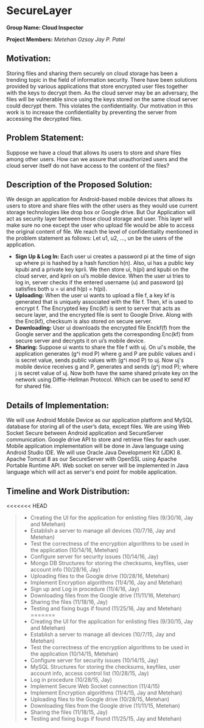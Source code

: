 # SecureLayer

**Group Name: Cloud Inspector**

**Project Members:**
*Metehan Ozsoy*
*Jay P. Patel*

Motivation:
-----------
Storing files and sharing them securely on cloud storage has been a trending topic in the field of information security. There have been solutions provided by various applications that store encrypted user files together with the keys to decrypt them. As the cloud server may be an adversary, the files will be vulnerable since using the keys stored on the same cloud server could decrypt them. This violates the confidentiality. Our motivation in this work is to increase the confidentiality by preventing the server from accessing the decrypted files.

Problem Statement:
------------------
Suppose we have a cloud that allows its users to store and share files among other users. How can we assure that unauthorized users and the cloud server itself do not have access to the content of the files?	

Description of the Proposed Solution:
-------------------------------------
We design an application for Android-based mobile devices that allows its users to store and share files with the other users as they would use current storage technologies like drop box or Google drive. But Our Application will act as security layer between those cloud storage and user. This layer will make sure no one except the user who upload file would be able to access the original content of file. We reach the level of confidentiality mentioned in the problem statement as follows:
Let u1, u2, ..., un be the users of the application.

- **Sign Up & Log In:**
Each user ui creates a password pi at the time of sign up where pi is hashed by a hash function h(n). Also, ui has a public key kpubi and a private key kprii. We then store ui, h(pi) and kpubi on the cloud server, and kprii on ui’s mobile device. When the user ui tries to log in, server checks if the entered username (u) and password (p) satisfies both u = ui and h(p) = h(pi). 
- **Uploading:**
When the user ui wants to upload a file f, a key kf is generated that is uniquely associated with the file f. Then, kf is used to encrypt f. The Encrypted key Enc(kf) is sent to server that acts as secure layer, and the encrypted file is sent to Google Drive. Along with the Enc(kf), checksum is also stored on secure server.
- **Downloading:**
User ui downloads the encrypted file Enckf(f) from the Google server and the application gets the corresponding Enc(kf) from secure server and decrypts it on ui’s mobile device.
- **Sharing:**
Suppose ui wants to share the file f with uj. On ui's mobile, the application generates (g^i mod P) where g and P are public values and i is secret value, sends public values with (g^i mod P) to uj. Now uj's mobile device receives g and P, generates and sends (g^j mod P); where j is secret value of uj. Now both have the same shared private key on the network using Diffie-Hellman Protocol. Which can be used to send Kf for shared file.

Details of Implementation:
--------------------------
We will use Android Mobile Device as our application platform and MySQL database for storing all of the user’s data, except files. We are using Web Socket Secure between Android application and SecureServer communication. Google drive API to store and retrieve files for each user. Mobile application implementation will be done in Java language using Android Studio IDE. We will use Oracle Java Development Kit (JDK) 8. Apache Tomcat 8 as our SecureServer with OpenSSL using Apache Portable Runtime API. Web socket on server will be implemented in Java language which will act as server's end point for mobile application.


Timeline and Work Distribution:
-------------------------------
<<<<<<< HEAD
> - Creating the UI for the application for enlisting files (9/30/16, Jay and Metehan)
> - Establish a server to manage all devices (10/7/16, Jay and Metehan)
> - Test the correctness of the encryption algorithms to be used in the application (10/14/16, Metehan)
> - Configure server for security issues (10/14/16, Jay)
> - Mongo DB Structures for storing the checksums, keyfiles, user account info (10/28/16, Jay)
> - Uploading files to the Google drive (10/28/16, Metehan)
> - Implement Encryption algorithms (11/4/16, Jay and Metehan)
> - Sign up and Log in procedure (11/4/16, Jay)
> - Downloading files from the Google drive (11/11/16, Metehan)
> - Sharing the files (11/18/16, Jay)
> - Testing and fixing bugs if found (11/25/16, Jay and Metehan) 
=======
> - Creating the UI for the application for enlisting files (9/30/15, Jay and Metehan)
> - Establish a server to manage all devices (10/7/15, Jay and Metehan)
> - Test the correctness of the encryption algorithms to be used in the application (10/14/15, Metehan)
> - Configure server for security issues (10/14/15, Jay)
> - MySQL Structures for storing the checksums, keyfiles, user account info, access control list (10/28/15, Jay)
> - Log in procedure (10/28/15, Jay)
> - Implement Secure Web Socket connection (11/4/15)
> - Implement Encryption algorithms (11/4/15, Jay and Metehan)
> - Uploading files to the Google drive (10/28/15, Metehan)
> - Downloading files from the Google drive (11/11/15, Metehan)
> - Sharing the files (11/18/15, Jay)
> - Testing and fixing bugs if found (11/25/15, Jay and Metehan)
